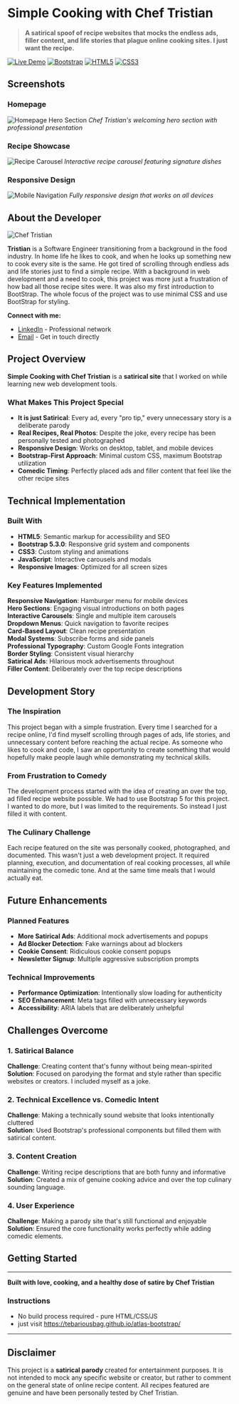 # Simple Cooking with Chef Tristian

> **A satirical spoof of recipe websites that mocks the endless ads, filler content, and life stories that plague online cooking sites. I just want the recipe.**

[![Live Demo](https://img.shields.io/badge/Live%20Demo-GitHub%20Pages-brightgreen)](https://tebariousbag.github.io/atlas-bootstrap/)
[![Bootstrap](https://img.shields.io/badge/Bootstrap-5.3.0-7952B3)](https://getbootstrap.com/)
[![HTML5](https://img.shields.io/badge/HTML5-E34F26?logo=html5&logoColor=white)](https://developer.mozilla.org/en-US/docs/Web/HTML)
[![CSS3](https://img.shields.io/badge/CSS3-1572B6?logo=css3&logoColor=white)](https://developer.mozilla.org/en-US/docs/Web/CSS)

## Screenshots

### Homepage
![Homepage Hero Section](images/tristian-presenting2.webp)
*Chef Tristian's welcoming hero section with professional presentation*

### Recipe Showcase
![Recipe Carousel](images/salmon-ramen-twoplates.webp)
*Interactive recipe carousel featuring signature dishes*

### Responsive Design
![Mobile Navigation](images/breakfast-dawgs-cuttingboard.jpg)
*Fully responsive design that works on all devices*

## About the Developer

![Chef Tristian](images/cheftristian.webp)

**Tristian** is a Software Engineer transitioning from a background in the food industry. In home life he likes to cook, and when he looks up something new to cook every site is the same. He got tired of scrolling through endless ads and life stories just to find a simple recipe. With a background in web development and a need to cook, this project was more just a frustration of how bad all those recipe sites were. It was also my first introduction to BootStrap. The whole focus of the project was to use minimal CSS and use BootStrap for styling.

**Connect with me:**
- [LinkedIn](https://www.linkedin.com/in/tristiandavis/) - Professional network
- [Email](mailto:tristiangdavis@gmail.com) - Get in touch directly

## Project Overview

**Simple Cooking with Chef Tristian** is a **satirical site** that I worked on while learning new web development tools.

### What Makes This Project Special

- **It is just Satirical**: Every ad, every "pro tip," every unnecessary story is a deliberate parody
- **Real Recipes, Real Photos**: Despite the joke, every recipe has been personally tested and photographed
- **Responsive Design**: Works on desktop, tablet, and mobile devices
- **Bootstrap-First Approach**: Minimal custom CSS, maximum Bootstrap utilization
- **Comedic Timing**: Perfectly placed ads and filler content that feel like the other recipe sites

## Technical Implementation

### Built With
- **HTML5**: Semantic markup for accessibility and SEO
- **Bootstrap 5.3.0**: Responsive grid system and components
- **CSS3**: Custom styling and animations
- **JavaScript**: Interactive carousels and modals
- **Responsive Images**: Optimized for all screen sizes

### Key Features Implemented
 **Responsive Navigation**: Hamburger menu for mobile devices  
 **Hero Sections**: Engaging visual introductions on both pages  
 **Interactive Carousels**: Single and multiple item carousels  
 **Dropdown Menus**: Quick navigation to favorite recipes  
 **Card-Based Layout**: Clean recipe presentation  
 **Modal Systems**: Subscribe forms and side panels  
 **Professional Typography**: Custom Google Fonts integration  
 **Border Styling**: Consistent visual hierarchy  
 **Satirical Ads**: Hilarious mock advertisements throughout  
 **Filler Content**: Deliberately over the top recipe descriptions  

## Development Story

### The Inspiration
This project began with a simple frustration. Every time I searched for a recipe online, I'd find myself scrolling through pages of ads, life stories, and unnecessary content before reaching the actual recipe. As someone who likes to cook and code, I saw an opportunity to create something that would hopefully make people laugh while demonstrating my technical skills.

### From Frustration to Comedy
The development process started with the idea of creating an over the top, ad filled recipe website possible. We had to use Bootstrap 5 for this project. I wanted to do more, but I was limited to the requirements. So instead I just filled it with content.

### The Culinary Challenge
Each recipe featured on the site was personally cooked, photographed, and documented. This wasn't just a web development project. It required planning, execution, and documentation of real cooking processes, all while maintaining the comedic tone. And at the same time meals that I would actually eat.

## Future Enhancements

### Planned Features
- **More Satirical Ads**: Additional mock advertisements and popups
- **Ad Blocker Detection**: Fake warnings about ad blockers
- **Cookie Consent**: Ridiculous cookie consent popups
- **Newsletter Signup**: Multiple aggressive subscription prompts

### Technical Improvements
- **Performance Optimization**: Intentionally slow loading for authenticity
- **SEO Enhancement**: Meta tags filled with unnecessary keywords
- **Accessibility**: ARIA labels that are deliberately unhelpful

## Challenges Overcome

### 1. Satirical Balance
**Challenge**: Creating content that's funny without being mean-spirited  
**Solution**: Focused on parodying the format and style rather than specific websites or creators. I included myself as a joke.

### 2. Technical Excellence vs. Comedic Intent
**Challenge**: Making a technically sound website that looks intentionally cluttered  
**Solution**: Used Bootstrap's professional components but filled them with satirical content.

### 3. Content Creation
**Challenge**: Writing recipe descriptions that are both funny and informative  
**Solution**: Created a mix of genuine cooking advice and over the top culinary sounding language.

### 4. User Experience
**Challenge**: Making a parody site that's still functional and enjoyable  
**Solution**: Ensured the core functionality works perfectly while adding comedic elements.

## Getting Started
---

**Built with love, cooking, and a healthy dose of satire by Chef Tristian**
### Instructions
- No build process required - pure HTML/CSS/JS
- just visit https://tebariousbag.github.io/atlas-bootstrap/


---

## **Disclaimer**
This project is a **satirical parody** created for entertainment purposes. It is not intended to mock any specific website or creator, but rather to comment on the general state of online recipe content. All recipes featured are genuine and have been personally tested by Chef Tristian.

